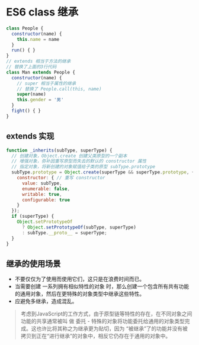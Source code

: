 # ES6 class 继承

```js
class People {
  constructor(name) {
    this.name = name
  }
  run() { }
}
// extends 相当于⽅法的继承
// 替换了上⾯的3⾏代码
class Man extends People {
  constructor(name) {
    // super 相当于属性的继承
    // 替换了 People.call(this, name)
    super(name)
    this.gender = '男'
  }
  fight() { }
}
```

## extends 实现

```js
function _inherits(subType, superType) {
  // 创建对象，Object.create 创建⽗类原型的⼀个副本
  // 增强对象，弥补因重写原型⽽失去的默认的 constructor 属性
  // 指定对象，将新创建的对象赋值给⼦类的原型 subType.prototype
  subType.prototype = Object.create(superType && superType.prototype, {
    constructor: { // 重写 constructor
      value: subType,
      enumerable: false,
      writable: true,
      configurable: true
    }
  });
  if (superType) {
    Object.setPrototypeOf
      ? Object.setPrototypeOf(subType, superType)
      : subType.__proto__ = superType;
  }
}
```

## 继承的使⽤场景
- 不要仅仅为了使⽤⽽使⽤它们，这只是在浪费时间⽽已。
- 当需要创建 ⼀系列拥有相似特性的对象 时，那么创建⼀个包含所有共有功能的通⽤对象，然后在更特殊的对象类型中继承这些特性。
- 应避免多继承，造成混乱。

> 考虑到JavaScript的⼯作⽅式，由于原型链等特性的存在，在不同对象之间功能的共享通常被叫
做 委托 - 特殊的对象将功能委托给通⽤的对象类型完成。这也许⽐将其称之为继承更为贴切，因为
“被继承”了的功能并没有被拷⻉到正在“进⾏继承”的对象中，相反它仍存在于通⽤的对象中。